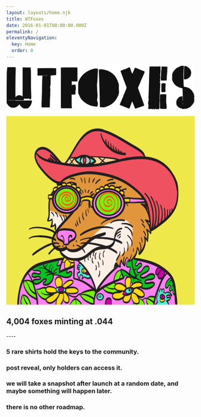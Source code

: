 ```yaml
---
layout: layouts/home.njk
title: WTFoxes
date: 2016-01-01T00:00:00.000Z
permalink: /
eleventyNavigation:
  key: Home
  order: 0
---
```

![wtfoxes](/static/img/wtfoxes.svg)

![cowboy raver swift](/static/img/cowboi-raver.png)

## 4,004 foxes minting at .044

\----

### 5 rare shirts hold the keys to the community.

### post reveal, only holders can access it.

### we will take a snapshot after launch at a random date, and maybe something will happen later.

### there is no other roadmap.